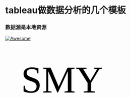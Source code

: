 # tableau做数据分析的几个模板
### 数据源是本地资源

[![Awesome](https://loading.io/spinners/camera/index.svg)](https://github.com/sindresorhus/awesome)

<p>
    <svg width="320" height="200" xmlns="http://www.w3.org/2000/svg">
        <text font-family="microsoft yahei" font-size="120" y="150" x="50">
            SMY
        </text>
    </svg>
</p>